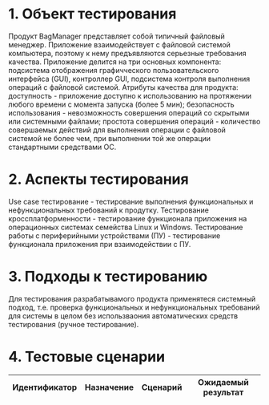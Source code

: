 # 1. Объект тестирования
Продукт BagManager представляет собой типичный файловый менеджер. Приложение взаимодействует с файловой системой компьютера, поэтому к нему предъявляются серьезные требования качества. Приложение делится на три основных компонента: подсистема отображения графичческого пользовательского интерфейса (GUI), контроллер GUI, подсистема контроля выполнения операций с файловой системой.
Атрибуты качества для продукта: доступность - приложение доступно к использованию на протяжении любого времени с момента запуска (более 5 мин); безопасность использования - невозможность совершения операций со скрытыми или системными файлами; простота совершения операций - количество совершаемых действий для выполнения операции с файловой системой не более чем, при выполнении той же операции стандартными средствами ОС.
# 2. Аспекты тестирования
Use case тестирование - тестирование выполнения функциональных и нефункциональных требований к продутку.
Тестирование кроссплатформенности - тестирование функционала приложения на операционных системах семейства Linux и Windows.
Тестирование работы с периферийными устройствами (ПУ) - тестирование функционала приложения при взаимодействии с ПУ.
# 3. Подходы к тестированию
Для тестирования разрабатывамого продукта применятеся системный подход, т.е. проверка функциональных и нефункциональных требований для системы  в целом без использваония автоматических средств тестирования (ручное тестирование).
# 4. Тестовые сценарии
Идентификатор  | Назначение | Сценарий | Ожидаемый результат
--|--|--|--
